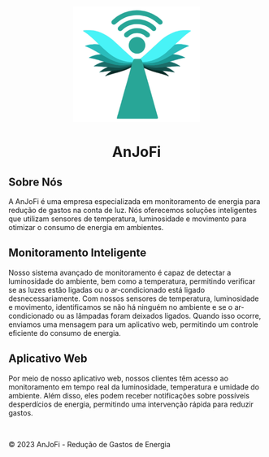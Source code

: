 <div align="center">

![Logo AnJoFi](backend/src/main/resources/static/assets/Anjo.png)

# AnJoFi

</div>

## Sobre Nós

A AnJoFi é uma empresa especializada em monitoramento de energia para redução de gastos na conta de luz. Nós oferecemos soluções inteligentes que utilizam sensores de temperatura, luminosidade e movimento para otimizar o consumo de energia em ambientes.

## Monitoramento Inteligente

Nosso sistema avançado de monitoramento é capaz de detectar a luminosidade do ambiente, bem como a temperatura, permitindo verificar se as luzes estão ligadas ou o ar-condicionado está ligado desnecessariamente. Com nossos sensores de temperatura, luminosidade e movimento, identificamos se não há ninguém no ambiente e se o ar-condicionado ou as lâmpadas foram deixados ligados. Quando isso ocorre, enviamos uma mensagem para um aplicativo web, permitindo um controle eficiente do consumo de energia.

## Aplicativo Web

Por meio de nosso aplicativo web, nossos clientes têm acesso ao monitoramento em tempo real da luminosidade, temperatura e umidade do ambiente. Além disso, eles podem receber notificações sobre possíveis desperdícios de energia, permitindo uma intervenção rápida para reduzir gastos.



<div align="center">
    <img src="./assets/Anjo.png" alt="" width="150px">
</div>

<footer>
    <p>&copy; 2023 AnJoFi - Redução de Gastos de Energia</p>
</footer>

